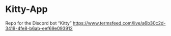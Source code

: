 # Kitty-App
Repo for the Discord bot “Kitty”
https://www.termsfeed.com/live/a6b30c2d-3419-4fe8-b6ab-eef69e093912
